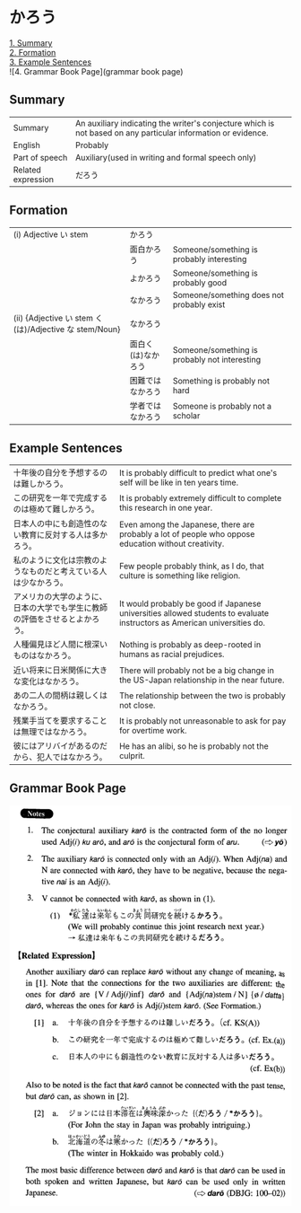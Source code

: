 # かろう

[1. Summary](#summary)<br>
[2. Formation](#formation)<br>
[3. Example Sentences](#example-sentences)<br>
![4. Grammar Book Page](grammar book page)<br>


## Summary

<table><tr>   <td>Summary</td>   <td>An auxiliary indicating the writer's conjecture which is not based on any particular information or evidence.</td></tr><tr>   <td>English</td>   <td>Probably</td></tr><tr>   <td>Part of speech</td>   <td>Auxiliary(used in writing and formal speech only)</td></tr><tr>   <td>Related expression</td>   <td>だろう</td></tr></table>

## Formation

<table class="table"> <tbody><tr class="tr head"> <td class="td"><span class="numbers">(i)</span> <span> <span class="bold">Adjective い stem</span></span></td> <td class="td"><span class="concept">かろう</span> </td> <td class="td"><span>&nbsp;</span></td> </tr> <tr class="tr"> <td class="td"><span>&nbsp;</span></td> <td class="td"><span>面白<span class="concept">かろう</span></span> </td> <td class="td"><span>Someone/something is probably interesting</span></td> </tr> <tr class="tr"> <td class="td"><span>&nbsp;</span></td> <td class="td"><span>よ<span class="concept">かろう</span></span> </td> <td class="td"><span>Someone/something is probably good</span></td> </tr> <tr class="tr"> <td class="td"><span>&nbsp;</span></td> <td class="td"><span>な<span class="concept">かろう</span></span> </td> <td class="td"><span>Someone/something does not probably exist</span></td> </tr> <tr class="tr head"> <td class="td"><span class="numbers">(ii)</span> <span class="bold">{Adjective い stem く (は)/Adjective な    stem/Noun}</span></td> <td class="td"><span class="concept">なかろう</span> </td> <td class="td"><span>&nbsp;</span></td> </tr> <tr class="tr"> <td class="td"><span>&nbsp;</span></td> <td class="td"><span>面白く</span><span>(は)<span class="concept">なかろう</span></span></td> <td class="td"><span>Someone/something is probably not    interesting</span></td> </tr> <tr class="tr"> <td class="td"><span>&nbsp;</span></td> <td class="td"><span>困難では<span class="concept">なかろう</span></span> </td> <td class="td"><span>Something is probably not hard</span></td> </tr> <tr class="tr"> <td class="td"><span>&nbsp;</span></td> <td class="td"><span>学者では<span class="concept">なかろう</span></span> </td> <td class="td"><span>Someone is probably not a scholar</span></td> </tr> </tbody></table>

## Example Sentences

<table><tr>   <td>十年後の自分を予想するのは難しかろう。</td>   <td>It is probably difficult to predict what one's self will be like in ten years time.</td></tr><tr>   <td>この研究を一年で完成するのは極めて難しかろう。</td>   <td>It is probably extremely difficult to complete this research in one year.</td></tr><tr>   <td>日本人の中にも創造性のない教育に反対する人は多かろう。</td>   <td>Even among the Japanese, there are probably a lot of people who oppose education without creativity.</td></tr><tr>   <td>私のように文化は宗教のようなものだと考えている人は少なかろう。</td>   <td>Few people probably think, as I do, that culture is something like religion.</td></tr><tr>   <td>アメリカの大学のように、日本の大学でも学生に教師の評価をさせるとよかろう。</td>   <td>It would probably be good if Japanese universities allowed students to evaluate instructors as American universities do.</td></tr><tr>   <td>人種偏見ほど人間に根深いものはなかろう。</td>   <td>Nothing is probably as deep-rooted in humans as racial prejudices.</td></tr><tr>   <td>近い将来に日米関係に大きな変化はなかろう。</td>   <td>There will probably not be a big change in the US-Japan relationship in the near future.</td></tr><tr>   <td>あの二人の間柄は親しくはなかろう。</td>   <td>The relationship between the two is probably not close.</td></tr><tr>   <td>残業手当てを要求することは無理ではなかろう。</td>   <td>It is probably not unreasonable to ask for pay for overtime work.</td></tr><tr>   <td>彼にはアリバイがあるのだから、犯人ではなかろう。</td>   <td>He has an alibi, so he is probably not the culprit.</td></tr></table>

## Grammar Book Page

![](../img/Intermediateかろう.png)

